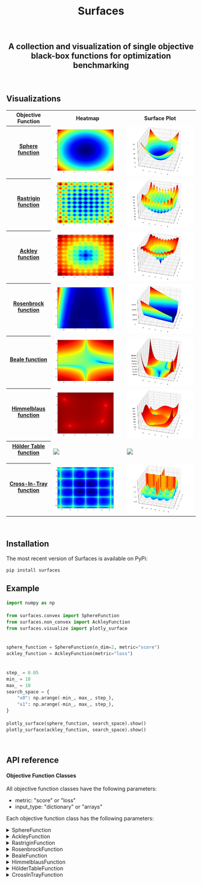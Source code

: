 <H1 align="center">
    Surfaces
</H1>

<br>

<H2 align="center">
    A collection and visualization of single objective black-box functions for optimization benchmarking
</H2>


<br>

## Visualizations

<table style="width:100%">
  <tr>
    <th> <b>Objective Function</b> </th>
    <th> <b>Heatmap</b> </th> 
    <th> <b>Surface Plot</b> </th>
  </tr>
  <tr>
    <th> <ins>Sphere function</ins> <br><br>  </th>
    <td> <img src="./doc/images/sphere_function_heatmap.jpg" width="90%"> </td>
    <td> <img src="./doc/images/sphere_function_surface.jpg" width="100%"> </td>
  </tr>
  <tr>
    <th> <ins>Rastrigin function</ins> <br><br> </th>
    <td> <img src="./doc/images/rastrigin_function_heatmap.jpg" width="90%"> </td>
    <td> <img src="./doc/images/rastrigin_function_surface.jpg" width="100%"> </td>
  </tr>
  <tr>
    <th> <ins>Ackley function</ins> <br><br> </th>
    <td> <img src="./doc/images/ackley_function_heatmap.jpg" width="90%"> </td>
    <td> <img src="./doc/images/ackley_function_surface.jpg" width="100%"> </td>
  </tr>
  <tr>
    <th> <ins>Rosenbrock function</ins> <br><br> </th>
    <td> <img src="./doc/images/rosenbrock_function_heatmap.jpg" width="90%"> </td>
    <td> <img src="./doc/images/rosenbrock_function_surface.jpg" width="100%"> </td>
  </tr>
  <tr>
    <th> <ins>Beale function</ins> <br><br> </th>
    <td> <img src="./doc/images/beale_function_heatmap.jpg" width="90%"> </td>
    <td> <img src="./doc/images/beale_function_surface.jpg" width="100%"> </td>
  </tr>
  <tr>
    <th> <ins>Himmelblaus function</ins> <br><br> </th>
    <td> <img src="./doc/images/himmelblaus_function_heatmap.jpg" width="90%"> </td>
    <td> <img src="./doc/images/himmelblaus_function_surface.jpg" width="100%"> </td>
  </tr>
  <tr>
    <th> <ins>Hölder Table function</ins> <br><br> </th>
    <td> <img src="./doc/images/hölder_table_function_heatmap.jpg" width="90%"> </td>
    <td> <img src="./doc/images/hölder_table_function_surface.jpg" width="100%"> </td>
  </tr>
  <tr>
    <th> <ins>Cross-In-Tray function</ins> <br><br> </th>
    <td> <img src="./doc/images/cross_in_tray_function_heatmap.jpg" width="90%"> </td>
    <td> <img src="./doc/images/cross_in_tray_function_surface.jpg" width="100%"> </td>
  </tr>
</table>




<br>

## Installation

The most recent version of Surfaces is available on PyPi:

```console
pip install surfaces
```

## Example
```python
import numpy as np

from surfaces.convex import SphereFunction
from surfaces.non_convex import AckleyFunction
from surfaces.visualize import plotly_surface


sphere_function = SphereFunction(n_dim=2, metric="score")
ackley_function = AckleyFunction(metric="loss")


step_ = 0.05
min_ = 10
max_ = 10
search_space = {
    "x0": np.arange(-min_, max_, step_),
    "x1": np.arange(-min_, max_, step_),
}

plotly_surface(sphere_function, search_space).show()
plotly_surface(ackley_function, search_space).show()
```


<br>

## API reference

#### Objective Function Classes

All objective function classes have the following parameters:
- metric: "score" or "loss"
- input_type: "dictionary" or "arrays"

Each objective function class has the following parameters:

<details>
<summary>SphereFunction</summary>
    
- A = 1
    
</details>

<details>
<summary>AckleyFunction</summary>
    
- A = 20
- B = 2 * pi
    
</details>

<details>
<summary>RastriginFunction</summary>
    
- A = 10
- B = 2 * pi
    
</details>

<details>
<summary>RosenbrockFunction</summary>
    
- A = 1
- B = 100
    
</details>

<details>
<summary>BealeFunction</summary>
    
- A = 1.5
- B = 2.25
- C = 2.652
    
</details>

<details>
<summary>HimmelblausFunction</summary>
    
- A = -11
- B = -7
    
</details>

<details>
<summary>HölderTableFunction</summary>
    
- A = 10
- B = 1
    
</details>

<details>
<summary>CrossInTrayFunction</summary>
    
- A = -0.0001
- B = 100
- C = 1

</details>





